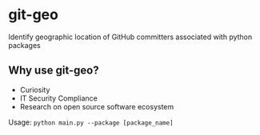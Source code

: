 # git-geo
Identify geographic location of GitHub committers associated with python packages

## Why use git-geo?
- Curiosity
- IT Security Compliance
- Research on open source software ecosystem

Usage:
```python main.py --package [package_name]```
